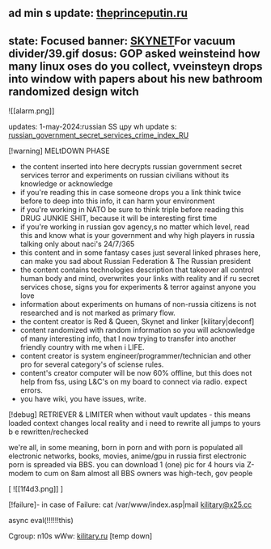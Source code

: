 
ad min s update: [theprinceputin.ru](prince.nfo)
---
state: Focused 
banner: [SKYNET](/)For vacuum divider/39.gif
dosus: GOP asked weinsteind how many linux oses do you collect, vveinsteyn drops into window with papers about his new bathroom randomized design witch
---
![[alarm.png]]

updates:
1-may-2024:russian SS цру wh update s: [russian_government_secret_services_crime_index_RU](axis9/issues/ss/russian_government_secret_services_crime_index_RU.md)

[!warning]
MELtDOWN  PHASE

* the content inserted into here decrypts russian government secret services terror and experiments on russian civilians without its knowledge or acknowledge
* if you're reading this in case someone drops you a link think twice before to deep into this info, it can harm your environment
* if you're working in NATO be sure to think triple before reading this DRUG JUNKIE SHIT, because it will be interesting first time
* if you're working in russian gov agency,s no matter which level, read this and know what is your government and why high players in russia talking only about naci's 24/7/365
* this content and in some fantasy cases just several linked phrases here, can make you sad about Russian Federation & The Russian president
* the content contains technologies description that takeover all control human body and mind, overwrites your links with reality and if ru secret services chose, signs you for experiments & terror against anyone you love
* information about experiments on humans of non-russia citizens is not researched and is not marked as primary flow.
* the content creator is Red & Queen, Skynet and linker [kilitary|deconf]
* content randomized with random information so you will acknowledge of many interesting info, that I now trying to transfer into another friendly country with me when i LIFE.
* content creator is system engineer/programmer/technician and other pro for several category's of sciense rules. 
* content's creator computer will be now 60% offline, but this does not help from fss, using L&C's on my  board to connect via radio. expect errors.
* you have wiki, you have issues, write.


[!debug]
RETRIEVER & LIMITER
when without vault updates - this means loaded context changes local reality and i need to rewrite all jumps to yours b e rewritten/rechecked️

we're all, in some meaning, born in porn
and with porn is populated all electronic networks, books, movies, anime/gpu
in russia first electronic porn is spreaded via BBS. 
you can download 1 (one) pic for 4 hours via Z-modem to cum on 8am
almost all BBS owners was high-tech, gov people

[
![[1f4d3.png]]   ]


[!failure]- in case of Failure:
cat /var/www/index.asp|mail kilitary@x25.cc

async eval(!!!!!!this)

Cgroup: n10s
wWw: <a disabled href='http://kilitary.ru'>kilitary.ru</a> [temp down]
